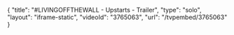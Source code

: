 {
    "title": "#LIVINGOFFTHEWALL - Upstarts - Trailer",
    "type": "solo",
    "layout": "iframe-static",
    "videoId": "3765063",
    "url": "\/tvpembed\/3765063"
}